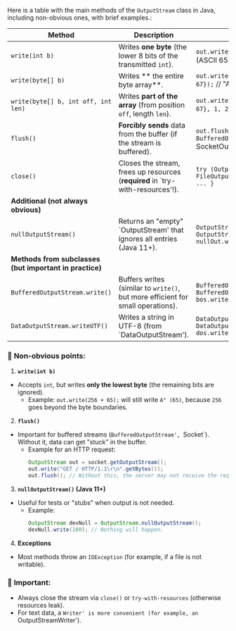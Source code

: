 Here is a table with the main methods of the `OutputStream` class in Java, including non-obvious ones, with brief examples.:

| **Method** | **Description**                                                                 | **Example**                                                                 |
|-------------------------------|-----------------------------------------------------------------------------|----------------------------------------------------------------------------|
| `write(int b)` | Writes **one byte** (the lower 8 bits of the transmitted `int`).                 | `out.write(65);` // Writes byte `A" (ASCII 65) |
| `write(byte[] b)` | Writes ** the entire byte array**.                                          | `out.write(new byte[]{65, 66, 67});` // "ABC"                              |
| `write(byte[] b, int off, int len)` | Writes **part of the array** (from position `off`, length `len`).           | `out.write(new byte[]{65, 66, 67}, 1, 2);` // "BC"                         |
| `flush()`                     | **Forcibly sends** data from the buffer (if the stream is buffered).   | `out.flush();` // Relevant for `BufferedOutputStream', `SocketOutputStream` |
| `close()` | Closes the stream, frees up resources (**required** in `try-with-resources'!). | `try (OutputStream out = new FileOutputStream("file.txt")) { ... }`         |
| **Additional (not always obvious)**                                                                                     |
| `nullOutputStream()` | Returns an "empty" `OutputStream' that ignores all entries (Java 11+). | `OutputStream nullOut = OutputStream.nullOutputStream(); nullOut.write(100);` |
| **Methods from subclasses (but important in practice)**                                                                              |
| `BufferedOutputStream.write()`| Buffers writes (similar to `write()`, but more efficient for small operations). | `BufferedOutputStream bos = new BufferedOutputStream(out); bos.write(10);`  |
| `DataOutputStream.writeUTF()` | Writes a string in UTF-8 (from `DataOutputStream').                          | `DataOutputStream dos = new DataOutputStream(out); dos.writeUTF("Hello");`|

### 🔹 **Non-obvious points:**
1. **`write(int b)`**
- Accepts `int`, but writes **only the lowest byte** (the remaining bits are ignored).
    - Example: `out.write(256 + 65);` will still write `A" (65)`, because `256` goes beyond the byte boundaries.

2. **`flush()`**
- Important for buffered streams (`BufferedOutputStream', `Socket`). Without it, data can get "stuck" in the buffer.
    - Example for an HTTP request:
      ```java
      OutputStream out = socket.getOutputStream();
      out.write("GET / HTTP/1.1\r\n".getBytes());
      out.flush(); // Without this, the server may not receive the request immediately!
      ```

3. **`nullOutputStream()` (Java 11+)**
- Useful for tests or "stubs" when output is not needed.
    - Example:
      ```java
      OutputStream devNull = OutputStream.nullOutputStream();
      devNull.write(100); // Nothing will happen.
      ```

4. **Exceptions**
- Most methods throw an `IOException` (for example, if a file is not writable).

### 📌 **Important:**
- Always close the stream via `close()` or `try-with-resources` (otherwise resources leak).
- For text data, a `Writer' is more convenient (for example, an `OutputStreamWriter').